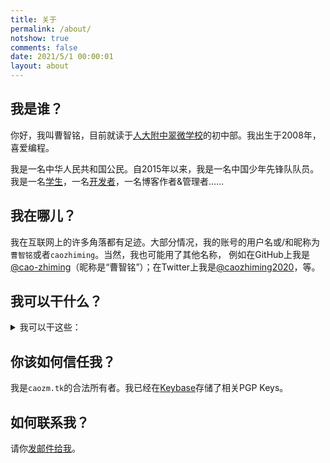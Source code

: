 ```yaml
---
title: 关于
permalink: /about/
notshow: true
comments: false
date: 2021/5/1 00:00:01
layout: about
---
```


## 我是谁？

你好，我叫曹智铭，目前就读于[人大附中翠微学校](http://www.rdfzcw.cn/)的初中部。我出生于2008年，喜爱编程。
<!-- more -->

我是一名中华人民共和国公民。自2015年以来，我是一名中国少年先锋队队员。我是一名[学生](http://www.rdfzcw.cn)，一名[开发者](http://github.com/cao-zhiming)，一名博客作者&管理者……

## 我在哪儿？

我在互联网上的许多角落都有足迹。大部分情况，我的账号的用户名或/和昵称为```曹智铭```或者```caozhiming```。当然，我也可能用了其他名称，
例如在GitHub上我是[@cao-zhiming](http://github.com/cao-zhiming)（昵称是“曹智铭”）；在Twitter上我是[@caozhiming2020](http://twitter.com/caozhiming2020)，等。

## 我可以干什么？

<details><summary>我可以干这些：</summary>
<li>数学：★★★☆☆</li><li>英语：★★★★☆</li><li>前端：★★★☆☆</li><li>PHP：★★☆☆☆</li><li>Git：★★★☆☆</li></details>

## 你该如何信任我？

我是```caozm.tk```的合法所有者。我已经在[Keybase](https://keybase.io/caozhiming)存储了相关PGP Keys。

## 如何联系我？

请你[发邮件给我](mailto:caozm@caozm.tk?CC=3132003491@qq.com)。
